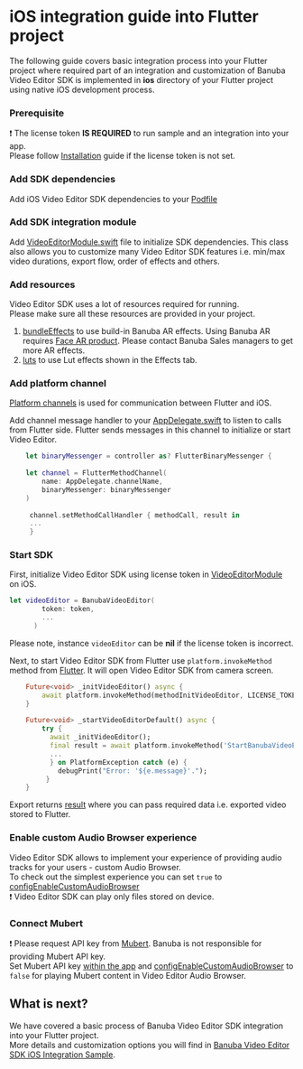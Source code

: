 # iOS integration guide into Flutter project

The following guide covers basic integration process into your Flutter project
where required part of an integration and customization of Banuba Video Editor SDK is implemented in **ios** directory
of your Flutter project using native iOS development process.

### Prerequisite
:exclamation: The license token **IS REQUIRED** to run sample and an integration into your app.  
Please follow [Installation](../README.md#Installation) guide if the license token is not set.

### Add SDK dependencies
Add iOS Video Editor SDK dependencies to your [Podfile](https://github.com/Banuba/ve-sdk-flutter-integration-sample/blob/main/ios/Podfile)

### Add SDK integration module
Add [VideoEditorModule.swift](https://github.com/Banuba/ve-sdk-flutter-integration-sample/blob/main/ios/Runner/VideoEditorModule.swift) file
to initialize SDK dependencies. This class also allows you to customize many Video Editor SDK features i.e. min/max video durations, export flow, order of effects and others.

### Add resources
Video Editor SDK uses a lot of resources required for running.  
Please make sure all these resources are provided in your project.
1. [bundleEffects](https://github.com/Banuba/ve-sdk-flutter-integration-sample/tree/main/ios/bundleEffects) to use build-in Banuba AR effects. Using Banuba AR requires [Face AR product](https://docs.banuba.com/face-ar-sdk-v1). Please contact Banuba Sales managers to get more AR effects.
2. [luts](https://github.com/Banuba/ve-sdk-flutter-integration-sample/tree/main/ios/luts) to use Lut effects shown in the Effects tab.

### Add platform channel
[Platform channels](https://docs.flutter.dev/development/platform-integration/platform-channels) is used for communication between Flutter and iOS.

Add channel message handler to your [AppDelegate.swift]((https://github.com/Banuba/ve-sdk-flutter-integration-sample/blob/main/ios/Runner/AppDelegate.swift#54))
to listen to calls from Flutter side. Flutter sends messages in this channel to initialize or start Video Editor.
```swift
    let binaryMessenger = controller as? FlutterBinaryMessenger {
            
    let channel = FlutterMethodChannel(
        name: AppDelegate.channelName,
        binaryMessenger: binaryMessenger
    )
            
     channel.setMethodCallHandler { methodCall, result in
     ... 
     }
```

### Start SDK
First, initialize Video Editor SDK using license token in [VideoEditorModule](https://github.com/Banuba/ve-sdk-flutter-integration-sample/blob/main/ios/Runner/VideoEditorModule.swift#L30) on iOS.
```swift
let videoEditor = BanubaVideoEditor(
        token: token,
        ...
      )
```
Please note, instance ```videoEditor``` can be **nil** if the license token is incorrect.

Next, to start Video Editor SDK from Flutter use ```platform.invokeMethod``` method from [Flutter](https://github.com/Banuba/ve-sdk-flutter-integration-sample/blob/main/lib/main.dart#L79).
It will open Video Editor SDK from camera screen.

```dart
    Future<void> _initVideoEditor() async {
        await platform.invokeMethod(methodInitVideoEditor, LICENSE_TOKEN);
    }
   
    Future<void> _startVideoEditorDefault() async {
        try {
          await _initVideoEditor();
          final result = await platform.invokeMethod('StartBanubaVideoEditor');
          ...
          } on PlatformException catch (e) {
            debugPrint("Error: '${e.message}'.");
         }
    }
   ```
Export returns [result](https://github.com/Banuba/ve-sdk-flutter-integration-sample/blob/main/lib/main.dart#L79)  where you can pass required data i.e. exported video stored to Flutter.

### Enable custom Audio Browser experience
Video Editor SDK allows to implement your experience of providing audio tracks for your users - custom Audio Browser.  
To check out the simplest experience you can set ```true``` to [configEnableCustomAudioBrowser](https://github.com/Banuba/ve-sdk-flutter-integration-sample/blob/main/ios/Runner/AppDelegate.swift#12)  
:exclamation: Video Editor SDK can play only files stored on device.

### Connect Mubert
:exclamation: Please request API key from [Mubert](https://mubert.com/). Banuba is not responsible for providing Mubert API key.  
Set Mubert API key [within the app](https://github.com/Banuba/ve-sdk-flutter-integration-sample/blob/main/ios/Runner/AppDelegate.swift#15) and
[configEnableCustomAudioBrowser](https://github.com/Banuba/ve-sdk-flutter-integration-sample/blob/main/ios/Runner/AppDelegate.swift#12)  to ```false```
for playing Mubert content in Video Editor Audio Browser.

## What is next?
We have covered a basic process of Banuba Video Editor SDK integration into your Flutter project.</br>
More details and customization options you will find in [Banuba Video Editor SDK iOS Integration Sample](https://github.com/Banuba/ve-sdk-ios-integration-sample).